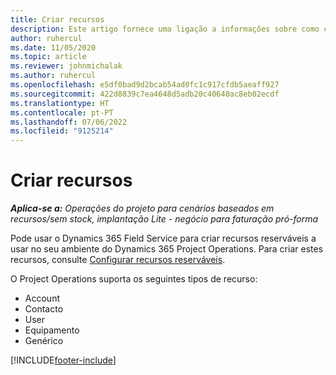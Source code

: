 ```yaml
---
title: Criar recursos
description: Este artigo fornece uma ligação a informações sobre como criar recursos reserváveis.
author: ruhercul
ms.date: 11/05/2020
ms.topic: article
ms.reviewer: johnmichalak
ms.author: ruhercul
ms.openlocfilehash: e5df0bad9d2bcab54ad0fc1c917cfdb5aeaff927
ms.sourcegitcommit: 422d8839c7ea4648d5adb20c40640ac8eb02ecdf
ms.translationtype: HT
ms.contentlocale: pt-PT
ms.lasthandoff: 07/06/2022
ms.locfileid: "9125214"
---
```

# <a name="create-resources"></a>Criar recursos

_**Aplica-se a:** Operações do projeto para cenários baseados em recursos/sem stock, implantação Lite - negócio para faturação pró-forma_

Pode usar o Dynamics 365 Field Service para criar recursos reserváveis a usar no seu ambiente do Dynamics 365 Project Operations. Para criar estes recursos, consulte [Configurar recursos reserváveis](/dynamics365/field-service/set-up-bookable-resources).

O Project Operations suporta os seguintes tipos de recurso:
- Account
- Contacto
- User
- Equipamento
-  Genérico


[!INCLUDE[footer-include](../includes/footer-banner.md)]
